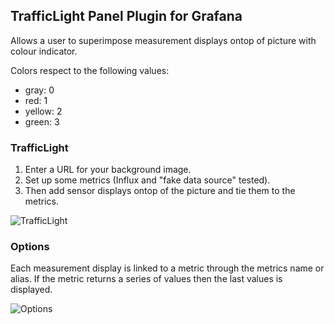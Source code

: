 ## TrafficLight Panel Plugin for Grafana

Allows a user to superimpose measurement displays ontop of picture with colour indicator.

Colors respect to the following values:
* gray: 0
* red: 1
* yellow: 2
* green: 3

### TrafficLight  

1. Enter a URL for your background image.
2. Set up some metrics (Influx and "fake data source" tested).
3. Then add sensor displays ontop of the picture and tie them to the metrics.

![TrafficLight](https://raw.githubusercontent.com/smartmakers/grafana-trafficlight/master/src/img/view.png?raw=true) 

### Options  

Each measurement display is linked to a metric through the metrics name or alias.  If the metric returns a series of values then the last values is displayed.

![Options](https://raw.githubusercontent.com/smartmakers/grafana-trafficlight/master/src/img/settings.png?raw=true) 